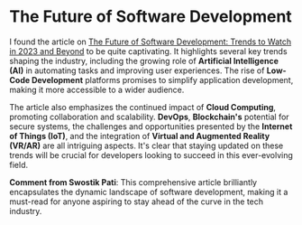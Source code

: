 # The Future of Software Development

I found the article on [The Future of Software Development: Trends to Watch in 2023 and Beyond](https://www.linkedin.com/pulse/future-software-development-trends-watch-2023-beyond-onviqa/) to be quite captivating. It highlights several key trends shaping the industry, including the growing role of **Artificial Intelligence (AI)** in automating tasks and improving user experiences. The rise of **Low-Code Development** platforms promises to simplify application development, making it more accessible to a wider audience.

The article also emphasizes the continued impact of **Cloud Computing**, promoting collaboration and scalability. **DevOps**, **Blockchain's** potential for secure systems, the challenges and opportunities presented by the **Internet of Things (IoT)**, and the integration of **Virtual and Augmented Reality (VR/AR)** are all intriguing aspects. It's clear that staying updated on these trends will be crucial for developers looking to succeed in this ever-evolving field.

**Comment from Swostik Pati**: This comprehensive article brilliantly encapsulates the dynamic landscape of software development, making it a must-read for anyone aspiring to stay ahead of the curve in the tech industry.
